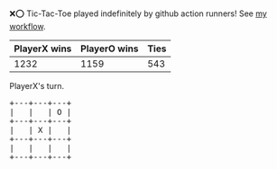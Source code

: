 :x::o: Tic-Tac-Toe played indefinitely by github action runners! See [my workflow](.github/workflows/play.yaml).

|PlayerX wins|PlayerO wins|Ties|
|-|-|-|
|1232|1159|543|

PlayerX's turn.

<pre>
+---+---+---+
|   |   | O |
+---+---+---+
|   | X |   |
+---+---+---+
|   |   |   |
+---+---+---+
</pre>